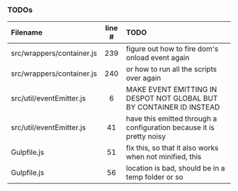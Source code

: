 ### TODOs
| Filename | line # | TODO
|:------|:------:|:------
| src/wrappers/container.js | 239 | figure out how to fire dom's onload event again
| src/wrappers/container.js | 240 | or how to run all the scripts over again
| src/util/eventEmitter.js | 6 | MAKE EVENT EMITTING IN DESPOT NOT GLOBAL BUT BY CONTAINER ID INSTEAD
| src/util/eventEmitter.js | 41 | have this emitted through a configuration because it is pretty noisy
| Gulpfile.js | 51 | fix this, so that it also works when not minified, this
| Gulpfile.js | 56 | location is bad, should be in a temp folder or so